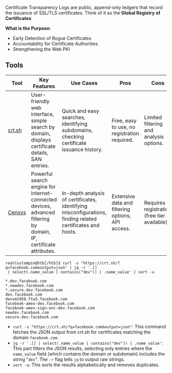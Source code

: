 
Certificate Transparency Logs are public, append-only ledgers that record the issuance of SSL/TLS certificates. Think of it as the **Global Registry of Certificates**

**What is the Purpose:**
- Early Detection of Rogue Certificates
- Accountability for Certificate Authorities
- Strengthening the Web PKI

## Tools

| Tool                                | Key Features                                                                                                     | Use Cases                                                                                                 | Pros                                              | Cons                                         |
| ----------------------------------- | ---------------------------------------------------------------------------------------------------------------- | --------------------------------------------------------------------------------------------------------- | ------------------------------------------------- | -------------------------------------------- |
| [crt.sh](https://crt.sh/)           | User-friendly web interface, simple search by domain, displays certificate details, SAN entries.                 | Quick and easy searches, identifying subdomains, checking certificate issuance history.                   | Free, easy to use, no registration required.      | Limited filtering and analysis options.      |
| [Censys](https://search.censys.io/) | Powerful search engine for internet-connected devices, advanced filtering by domain, IP, certificate attributes. | In-depth analysis of certificates, identifying misconfigurations, finding related certificates and hosts. | Extensive data and filtering options, API access. | Requires registration (free tier available). |
```shell-session
realCustampin@htb[/htb]$ curl -s "https://crt.sh/?q=facebook.com&output=json" | jq -r '.[]
 | select(.name_value | contains("dev")) | .name_value' | sort -u
 
*.dev.facebook.com
*.newdev.facebook.com
*.secure.dev.facebook.com
dev.facebook.com
devvm1958.ftw3.facebook.com
facebook-amex-dev.facebook.com
facebook-amex-sign-enc-dev.facebook.com
newdev.facebook.com
secure.dev.facebook.com
```
- `curl -s "https://crt.sh/?q=facebook.com&output=json"`: This command fetches the JSON output from crt.sh for certificates matching the domain `facebook.com`.
- `jq -r '.[] | select(.name_value | contains("dev")) | .name_value'`: This part filters the JSON results, selecting only entries where the `name_value` field (which contains the domain or subdomain) includes the string "`dev`". The `-r` flag tells `jq` to output raw strings.
- `sort -u`: This sorts the results alphabetically and removes duplicates.